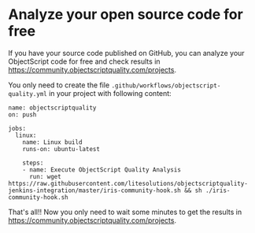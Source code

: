# Analyze your open source code for free

If you have your source code published on GitHub, you can analyze your ObjectScript code for free and check results in https://community.objectscriptquality.com/projects.

You only need to create the file `.github/workflows/objectscript-quality.yml` in your project with following content:

```
name: objectscriptquality
on: push

jobs:
  linux:
    name: Linux build
    runs-on: ubuntu-latest

    steps:
    - name: Execute ObjectScript Quality Analysis
      run: wget https://raw.githubusercontent.com/litesolutions/objectscriptquality-jenkins-integration/master/iris-community-hook.sh && sh ./iris-community-hook.sh
```

That's all!! Now you only need to wait some minutes to get the results in https://community.objectscriptquality.com/projects.
